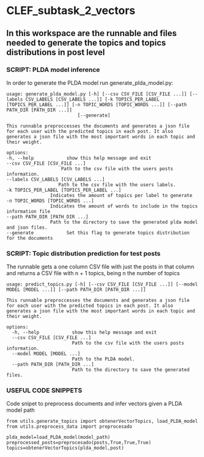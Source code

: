 # CLEF_subtask_2_vectors

## In this workspace are the runnable and files needed to generate the topics and topics distributions in post level

### SCRIPT: PLDA model inference

In order to generate the PLDA model run generate_plda_model.py:

	usage: generate_plda_model.py [-h] [--csv CSV_FILE [CSV_FILE ...]] [--labels CSV_LABELS [CSV_LABELS ...]] [-k TOPICS_PER_LABEL [TOPICS_PER_LABEL ...]] [-n TOPIC_WORDS [TOPIC_WORDS ...]] [--path PATH_DIR [PATH_DIR ...]]
                              [--generate]

    This runnable preproccesses the documents and generates a json file for each user with the predicted topics in each post. It also generates a json file with the most important words in each topic and their weight.

    options:
    -h, --help            show this help message and exit
    --csv CSV_FILE [CSV_FILE ...]
                        Path to the csv file with the users posts information.
    --labels CSV_LABELS [CSV_LABELS ...]
                       Path to the csv file with the users labels.
    -k TOPICS_PER_LABEL [TOPICS_PER_LABEL ...]
                    Indicates the amount of topics per label to generate
    -n TOPIC_WORDS [TOPIC_WORDS ...]
                    Indicates the amount of words to include in the topics information file
    --path PATH_DIR [PATH_DIR ...]
                    Path to the directory to save the generated plda model and json files.
    --generate            Set this flag to generate topics distribution for the documents

### SCRIPT: Topic distribution prediction for test posts

The runnable gets a one column CSV file with just the posts in that column and returns a CSV file with n + 1 topics, being n the number of topics

    usage: predict_topics.py [-h] [--csv CSV_FILE [CSV_FILE ...]] [--model MODEL [MODEL ...]] [--path PATH_DIR [PATH_DIR ...]]

    This runnable preproccesses the documents and generates a json file for each user with the predicted topics in each post. It also generates a json file with the most important words in each topic and their weight.
    
    options:
      -h, --help            show this help message and exit
      --csv CSV_FILE [CSV_FILE ...]
                            Path to the csv file with the users posts information.
      --model MODEL [MODEL ...]
                            Path to the PLDA model.
      --path PATH_DIR [PATH_DIR ...]
                            Path to the directory to save the generated files.


### USEFUL CODE SNIPPETS

Code snipet to preprocess documents and infer vectors given a PLDA model path

    from utils.generate_topics import obtenerVectorTopics, load_PLDA_model
    from utils.preprocess_data import preprocesado

    plda_model=load_PLDA_model(model_path)
    preprocessed_posts=preprocesado(posts,True,True,True)
    topics=obtenerVectorTopics(plda_model,post)


